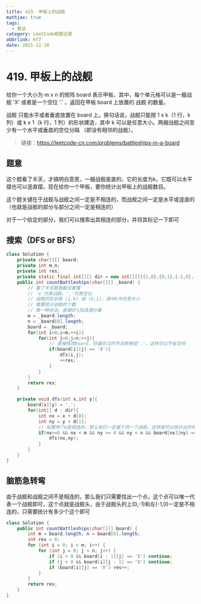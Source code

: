 ```yaml
---
title: 419. 甲板上的战舰
mathjax: true
tags:
  - 算法
category: LeetCode刷题记录
abbrlink: 6f7
date: 2021-12-18
---
```

# 419. 甲板上的战舰

给你一个大小为 m x n 的矩阵 board 表示甲板，其中，每个单元格可以是一艘战舰 'X' 或者是一个空位 '.' ，返回在甲板 board 上放置的 战舰 的数量。

战舰 只能水平或者垂直放置在 board 上。换句话说，战舰只能按 1 x k（1 行，k 列）或 k x 1（k 行，1 列）的形状建造，其中 k 可以是任意大小。两艘战舰之间至少有一个水平或垂直的空位分隔 （即没有相邻的战舰）。

> 链接：https://leetcode-cn.com/problems/battleships-in-a-board

<!-- more -->

## 题意

这个题看了半天，才搞明白意思，一艘战舰是直的，它的长度为k，它既可以水平摆也可以竖直摆，现在给你一个甲板，要你统计出甲板上的战舰数目。

这个题关键在于战舰与战舰之间一定是不相连的，而战舰之间一定是水平或竖直的（也就是战舰的部分与部分之间一定是相连的）

对于一个给定的部分，我们可以搜索出其相连的部分，并将其标记一下即可

## 搜索（DFS or BFS）

```java
class Solution {
    private char[][] board;
    private int m,n;
    private int res;
    private static final int[][] dir = new int[][]{{1,0},{0,1},{-1,0},{0,-1}};
    public int countBattleships(char[][] _board) {
        // 看了半天题意都没看懂
        // 'x'代表战舰，'.'代表空位
        // 战舰的形状是 (1,k) 或 (k,1)，其中k为任意大小
        // 需要统计战舰的个数
        // 第一种办法，直接dfs找连通分量
        m = _board.length;
        n = _board[0].length;
        board = _board;
        for(int i=0;i<m;++i){
            for(int j=0;j<n;++j){
                // 直接修改board，将遍历过的节点转换成'.'，这样可以节省空间
                if(board[i][j] == 'X'){
                    dfs(i,j);
                    ++res;
                }
            }
        }
        return res;
    }

    private void dfs(int x,int y){
        board[x][y] = '.';
        for(int[] d : dir){
            int nx = x + d[0];
            int ny = y + d[1];
            // 如果两个X是相连的，那么他们一定属于同一个战舰，这样就可以统计出所有的战舰
            if(nx>=0 && nx < m && ny >= 0 && ny < n && board[nx][ny] == 'X'){
                dfs(nx,ny);
            }
        }
    }
}
```



## 脑筋急转弯

由于战舰和战舰之间不是相连的，那么我们只需要找出一个点，这个点可以唯一代表一个战舰即可，这个点就是战舰头，由于战舰头的上(0,-1)和左(-1,0)一定是不相连的，只需要统计有多少个这个即可

```java
class Solution {
    public int countBattleships(char[][] board) {
        int m = board.length, n = board[0].length;
        int res = 0;
        for (int i = 0; i < m; i++) {
            for (int j = 0; j < n; j++) {
                if (i > 0 && board[i - 1][j] == 'X') continue;
                if (j > 0 && board[i][j - 1] == 'X') continue;
                if (board[i][j] == 'X') res++;
            }
        }
        return res;
    }
}
```

